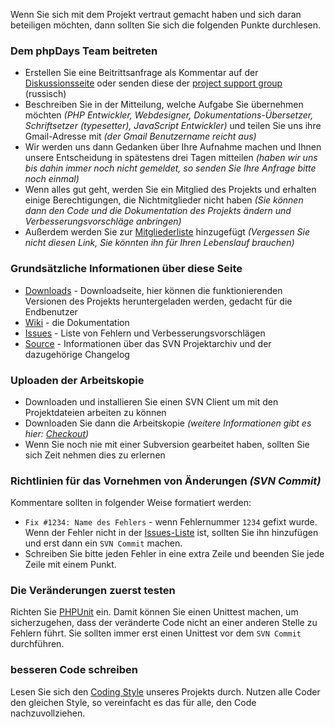 Wenn Sie sich mit dem Projekt vertraut gemacht haben und sich daran beteiligen möchten, dann sollten Sie sich die folgenden Punkte durchlesen.

### Dem phpDays Team beitreten ###

  * Erstellen Sie eine Beitrittsanfrage als Kommentar auf der [Diskussionsseite](DeAnswers.md) oder senden diese der [project support group](http://groups.google.com/group/phpdays-ru) (russisch)
  * Beschreiben Sie in der Mitteilung, welche Aufgabe Sie übernehmen möchten _(PHP Entwickler, Webdesigner, Dokumentations-Übersetzer, Schriftsetzer (typesetter), JavaScript Entwickler)_ und teilen Sie uns ihre Gmail-Adresse mit _(der Gmail Benutzername reicht aus)_
  * Wir werden uns dann Gedanken über Ihre Aufnahme machen und Ihnen unsere Entscheidung in spätestens drei Tagen mitteilen _(haben wir uns bis dahin immer noch nicht gemeldet, so senden Sie Ihre Anfrage bitte noch einmal)_
  * Wenn alles gut geht, werden Sie ein Mitglied des Projekts und erhalten einige Berechtigungen, die Nichtmitglieder nicht haben _(Sie können dann den Code und die Dokumentation des Projekts ändern und Verbesserungsvorschläge anbringen)_
  * Außerdem werden Sie zur [Mitgliederliste](http://code.google.com/p/phpdays/people/list) hinzugefügt _(Vergessen Sie nicht diesen Link, Sie könnten ihn für Ihren Lebenslauf brauchen)_

### Grundsätzliche Informationen über diese Seite ###

  * [Downloads](http://code.google.com/p/phpdays/downloads/list) - Downloadseite, hier können die funktionierenden Versionen des Projekts heruntergeladen werden, gedacht für die Endbenutzer
  * [Wiki](http://code.google.com/p/phpdays/w/list) - die Dokumentation
  * [Issues](http://code.google.com/p/phpdays/issues/list) - Liste von Fehlern und Verbesserungsvorschlägen
  * [Source](http://code.google.com/p/phpdays/source/list) - Informationen über das SVN Projektarchiv und der dazugehörige Changelog

### Uploaden der Arbeitskopie ###

  * Downloaden und installieren Sie einen SVN Client um mit den Projektdateien arbeiten zu können
  * Downloaden Sie dann die Arbeitskopie _(weitere Informationen gibt es hier: [Checkout](http://code.google.com/p/phpdays/source/checkout))_
  * Wenn Sie noch nie mit einer Subversion gearbeitet haben, sollten Sie sich Zeit nehmen dies zu erlernen

### Richtlinien für das Vornehmen von Änderungen _(SVN Commit)_ ###

Kommentare sollten in folgender Weise formatiert werden:

  * `Fix #1234: Name des Fehlers` - wenn Fehlernummer `1234` gefixt wurde. Wenn der Fehler nicht in der [Issues-Liste](http://code.google.com/p/phpdays/issues/list) ist, sollten Sie ihn hinzufügen und erst dann ein `SVN Commit` machen.
  * Schreiben Sie bitte jeden Fehler in eine extra Zeile und beenden Sie jede Zeile mit einem Punkt.

### Die Veränderungen zuerst testen ###

Richten Sie [PHPUnit](http://blogs.sun.com/netbeansphp/entry/recent_improvements_in_phpunit_support) ein. Damit können Sie einen Unittest machen, um sicherzugehen, dass der veränderte Code nicht an einer anderen Stelle zu Fehlern führt. Sie sollten immer erst einen Unittest vor dem `SVN Commit` durchführen.

### besseren Code schreiben ###

Lesen Sie sich den [Coding Style](DeCodingStyle.md) unseres Projekts durch. Nutzen alle Coder den gleichen Style, so vereinfacht es das für alle, den Code nachzuvollziehen.